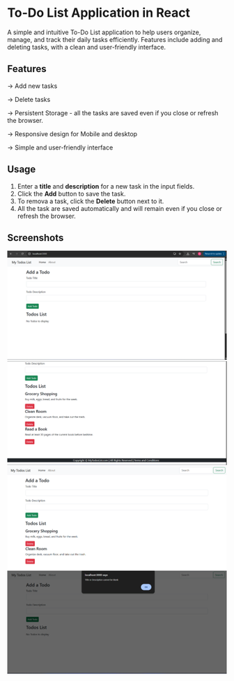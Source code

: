 # To-Do List Application in React

A simple and intuitive To-Do List application to help users organize,
        manage, and track their daily tasks efficiently. Features include adding
        and deleting tasks, with a clean and user-friendly interface.
        
## Features

-> Add new tasks

-> Delete tasks

-> Persistent Storage - all the tasks are saved even if you close or refresh the browser.

-> Responsive design for Mobile and desktop

-> Simple and user-friendly interface

## Usage

1) Enter a **title** and **description** for a new task in the input fields.
2) Click the **Add** button to save the task.
3) To remova a task, click the **Delete** button next to it.
4) All the task are saved automatically and will remain even if you close or refresh the browser.

## Screenshots

![Home Screen](screenshots/home.png)
![Add a Todo Task](screenshots/add.png)
![Deleting a Task](screenshots/delete.png)
![Shows alert message if you click the add button without entering a title or description](screenshots/alert.png)

